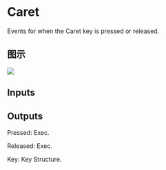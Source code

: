 # Caret

Events for when the Caret key is pressed or released.

## 图示

![]($-20221218-19251985.png)

## Inputs

## Outputs

Pressed: Exec.

Released: Exec.

Key: Key Structure.

